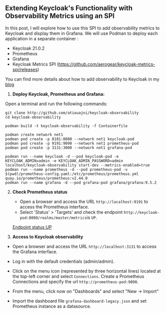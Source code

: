 ## Extending Keycloak's Functionality with Observability Metrics using an SPI

In this post, I will explore how to use this SPI to add observability metrics to Keycloak and display them in Grafana. We will use Podman to deploy each application in a separate container : 

 - Keycloak 21.0.2
 - Prometheus
 - Grafana
 - Keycloak Metrics SPI (https://github.com/aerogear/keycloak-metrics-spi/releases)

You can find more details about how to add observability to Keycloak in my [blog](https://anissetiouajni.com/posts/extending_keycloak_functionality_with_observability_metrics/)

1. **Deploy Keycloak, Prometheus and Grafana:**

Open a terminal and run the following commands:
```
git clone http://github.com/atiouajni/keycloak-observability
cd keycloak-observability

podman build -t keycloak-observability -f Containerfile

podman create network net1
podman pod create -p 8181:8080 --network net1 keycloak-pod
podman pod create -p 9191:9090 --network net1 prometheus-pod
podman pod create -p 3131:3000 --network net1 grafana-pod

podman run --name keycloak -d --pod keycloak-pod -e KEYCLOAK_ADMIN=admin -e KEYCLOAK_ADMIN_PASSWORD=admin localhost/keycloak-observability start-dev --metrics-enabled=true
podman run --name prometheus -d --pod prometheus-pod -v $(pwd)/prometheus-config.yaml:/etc/prometheus/prometheus.yml quay.io/prometheus/prometheus:v2.44.0
podman run --name grafana -d --pod grafana-pod grafana/grafana:9.5.2
```


2. **Check Prometheus status**

   - Open a browser and access the URL `http://localhost:9191` to access the Prometheus interface.
   - Select 'Status' > 'Targets' and check the endpoint `http://keycloak-pod:8080/realms/master/metrics`is `UP`.

   [Endpoint status UP](/img/2023-05-28/status_endpoint_up.png)

3. **Access to Keycloak observability**

- Open a browser and access the URL `http://localhost:3131` to access the Grafana interface.

- Log in with the default credentials (admin/admin).

- Click on the menu icon (represented by three horizontal lines) located at the top-left corner and select `Connections`. Create a Prometheus Connections and specify the url `http://prometheus-pod:9090`.

- From the menu, click now on "Dashboards" and select "New -> Import"  

- Import the dashboard file `grafana-dashboard-legacy.json` and set Prometheus instance as a datasource.
